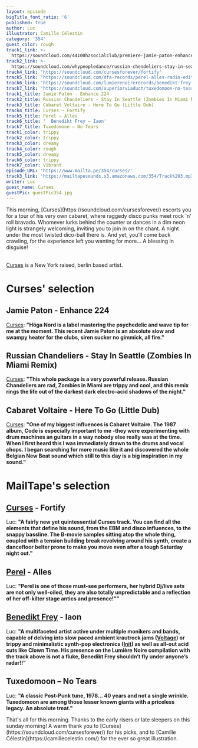 ```yaml
---
layout: episode
bigTitle_font_ratio: '6'
published: true
author: Luc
illustrator: Camille Célestin
category: '354'
guest_color: rough
track1_link: >-
  https://soundcloud.com/44100hzsocialclub/premiere-jamie-paton-enhance-hoga-nord-rekords-2019?in=44100hzsocialclub/sets/premiere-january-2019
track2_link: >-
  https://soundcloud.com/whypeopledance/russian-chendeliers-stay-in-seattle-zombies-in-miami-mix-samo-us
track4_link: 'https://soundcloud.com/cursesforever/fortify'
track5_link: 'https://soundcloud.com/dfa-records/perel-alles-radio-edit'
track6_link: 'https://soundcloud.com/lumierenoirerecords/benedikt-frey-iaon'
track7_link: 'https://soundcloud.com/superiorviaduct/tuxedomoon-no-tears'
track1_title: Jamie Paton - Enhance 224
track2_title: Russian Chandeliers - Stay In Seattle (Zombies In Miami Remix)
track3_title: Cabaret Voltaire - Here To Go (Little Dub)
track4_title: Curses – Fortify
track5_title: Perel – Alles
track6_title: '  Benedikt Frey – Iaon'
track7_title: Tuxedomoon – No Tears
track1_color: trippy
track2_color: trippy
track3_color: dreamy
track4_color: rough
track5_color: dreamy
track6_color: trippy
track7_color: vibrant
episode_URL: 'https://www.mailta.pe/354/curses/'
track3_link: 'https://mailtapesounds.s3.amazonaws.com/354/Track%203.mp3'
writer: Luc
guest_name: Curses
guestPic: guestPic354.jpg
---
```

<p id="introduction"> This morning, [Curses](https://soundcloud.com/cursesforever/) escorts you for a tour of his very own cabaret, where raggedy disco punks meet rock 'n' roll bravado. Whomever lurks behind the counter or dances in a dim neon light is strangely welcoming, inviting you to join in on the chant. A night under the most twisted dico-ball there is. And yet, you'll come back crawling, for the experience left you wanting for more... A blessing in disguise!
<br><br>

[Curses](https://soundcloud.com/cursesforever/) is a New York raised, berlin based artist.
</p>


# Curses' selection



## Jamie Paton - Enhance 224
[Curses](https://soundcloud.com/cursesforever/): **"**Höga Nord is a label mastering the psychedelic and wave tip for me at the moment. This recent Jamie Paton is an absolute slow and swampy heater for the clubs, siren sucker no gimmick, all fire.**"**

## Russian Chandeliers - Stay In Seattle (Zombies In Miami Remix)
[Curses](https://soundcloud.com/cursesforever/): **"**This whole package is a very powerful release. Russian Chandeliers are rad, Zombies in Miami are trippy and cool, and this remix rings the life out of the darkest dark electro-acid shadows of the night.**"**

## Cabaret Voltaire - Here To Go (Little Dub)
[Curses](https://soundcloud.com/cursesforever/): **"**One of my biggest influences is Cabaret Voltaire. The 1987 album, Code is especially important to me -they were experimenting with drum machines an guitars in a way nobody else really was at the time. When I first heard this I was immediately drawn to the drums and vocal chops. I began searching for more music like it and discovered the whole Belgian New Beat sound which still to this day is a big inspiration in my sound.**"**


# MailTape's selection

## [Curses](https://soundcloud.com/cursesforever/) - Fortify
Luc: **"**A fairly new yet quintessential Curses track. You can find all the elements that define his sound, from the EBM and disco influences, to the snappy bassline. The B-movie samples sitting atop the whole thing, coupled with a tension building break revolving around his synth, create a dancefloor belter prone to make you move even after a tough Saturday night out.**"**

## [Perel](https://soundcloud.com/perel-music/) - Alles
Luc: **"**Perel is one of those must-see performers, her hybrid Dj/live sets are not only well-oiled, they are also totally unpredictable and a reflection of her off-kilter stage antics and presence!”**"**

## [Benedikt Frey](https://soundcloud.com/freybenedikt/) - Iaon
Luc: **"**A multifaceted artist active under multiple monikers and bands, capable of delving into slow paced ambient krautrock jams ([Voltage](keys21.bandcamp.com/releases]Keys–Voltage/)) or trippy and minimalistic synth-pop electronics ([Init](https://iinit.bandcamp.com/track/talking-about-talking-2/)) as well as all-out acid cuts like Clown Time. His presence on the Lumière Noire compilation with the track above is not a fluke, Benedikt Frey shouldn’t fly under anyone’s radar!!**"**

## Tuxedomoon – No Tears
Luc: **"**A classic Post-Punk tune, 1978… 40 years and not a single wrinkle. Tuxedomoon are among those lesser known giants with a priceless legacy. An absolute treat.**"**



<p id="outroduction">That's all for this morning. Thanks to the early risers or late sleepers on this sunday morning! A warm thank you to [Curses](https://soundcloud.com/cursesforever/) for his picks, and to [Camille Célestin](https://camillecelestin.com/) for the ever so great illustration. </p>
